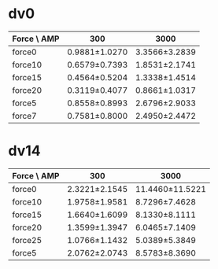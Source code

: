 # dv0
| Force \ AMP | 300 | 3000 |
|-------------|---------|---------|
| force0      | 0.9881±1.0270 | 3.3566±3.2839 |
| force10     | 0.6579±0.7393 | 1.8531±2.1741 |
| force15     | 0.4564±0.5204 | 1.3338±1.4514 |
| force20     | 0.3119±0.4077 | 0.8661±1.0317 |
| force5      | 0.8558±0.8993 | 2.6796±2.9033 |
| force7      | 0.7581±0.8000 | 2.4950±2.4472 |


# dv14
| Force \ AMP | 300 | 3000 |
|-------------|---------|---------|
| force0      | 2.3221±2.1545 | 11.4460±11.5221 |
| force10     | 1.9758±1.9581 | 8.7296±7.4628 |
| force15     | 1.6640±1.6099 | 8.1330±8.1111 |
| force20     | 1.3599±1.3947 | 6.0465±7.1409 |
| force25     | 1.0766±1.1432 | 5.0389±5.3849 |
| force5      | 2.0762±2.0743 | 8.5783±8.3690 |


